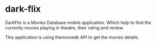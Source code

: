# dark-flix
DarkFlix is a Movies Database mobile application. Which help to find the currently movies playing in theatre, their rating and review.

This application is using themoviedb API to get the movies details.
